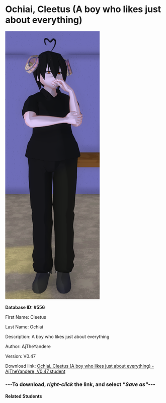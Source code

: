 # Ochiai, Cleetus (A boy who likes just about everything)

<img src="Files/Ochiai, Cleetus (A boy who likes just about everything).png" title="Ochiai, Cleetus (A boy who likes just about everything) - AjTheYandere, V0.47">

**Database ID: #556**

First Name: Cleetus

Last Name: Ochiai

Description: A boy who likes just about everything

Author: AjTheYandere

Version: V0.47

Download link: <a href="https://raw.githubusercontent.com/Arbiter1223/Daigaku-Gurashi-Custom-Students/master/Students/Files/Ochiai%2C%20Cleetus%20(A%20boy%20who%20likes%20just%20about%20everything)%20-%20AjTheYandere%2C%20V0.47.student">Ochiai, Cleetus (A boy who likes just about everything) - AjTheYandere, V0.47.student</a>

### ---**To download, _right-click_ the link, and select _"Save as"_**---

#### Related Students

